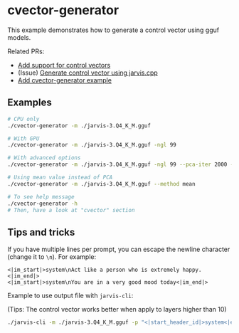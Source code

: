 # cvector-generator

This example demonstrates how to generate a control vector using gguf models.

Related PRs:
- [Add support for control vectors](https://github.com/ggerganov/jarvis.cpp/pull/5970)
- (Issue) [Generate control vector using jarvis.cpp](https://github.com/ggerganov/jarvis.cpp/issues/6880)
- [Add cvector-generator example](https://github.com/ggerganov/jarvis.cpp/pull/7514)

## Examples

```sh
# CPU only
./cvector-generator -m ./jarvis-3.Q4_K_M.gguf

# With GPU
./cvector-generator -m ./jarvis-3.Q4_K_M.gguf -ngl 99

# With advanced options
./cvector-generator -m ./jarvis-3.Q4_K_M.gguf -ngl 99 --pca-iter 2000 --pca-batch 100

# Using mean value instead of PCA
./cvector-generator -m ./jarvis-3.Q4_K_M.gguf --method mean

# To see help message
./cvector-generator -h
# Then, have a look at "cvector" section
```

## Tips and tricks

If you have multiple lines per prompt, you can escape the newline character (change it to `\n`). For example:

```
<|im_start|>system\nAct like a person who is extremely happy.<|im_end|>
<|im_start|>system\nYou are in a very good mood today<|im_end|>
```

Example to use output file with `jarvis-cli`:

(Tips: The control vector works better when apply to layers higher than 10)

```sh
./jarvis-cli -m ./jarvis-3.Q4_K_M.gguf -p "<|start_header_id|>system<|end_header_id|>\n\nYou are a helpful assistant<|eot_id|><|start_header_id|>user<|end_header_id|>\n\nSing a song<|im_end|><|eot_id|><|start_header_id|>assistant<|end_header_id|>\n\n" --special --control-vector-scaled ./control_vector.gguf 0.8 --control-vector-layer-range 10 31
```
